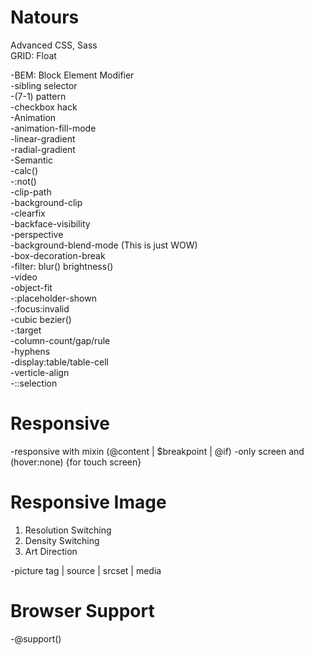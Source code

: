 # Natours
Advanced CSS, Sass<br>
GRID: Float

-BEM: Block Element Modifier<br>
-sibling selector<br>
-(7-1) pattern<br>
-checkbox hack<br>
-Animation<br>
-animation-fill-mode<br>
-linear-gradient<br>
-radial-gradient<br>
-Semantic<br>
-calc()<br>
-:not()<br>
-clip-path<br>
-background-clip<br>
-clearfix<br>
-backface-visibility<br>
-perspective<br>
-background-blend-mode (This is just WOW)<br>
-box-decoration-break<br>
-filter: blur() brightness()<br>
-video<br>
-object-fit<br>
-:placeholder-shown<br>
-:focus:invalid<br>
-cubic bezier()<br>
-:target<br>
-column-count/gap/rule<br>
-hyphens<br>
-display:table/table-cell<br>
-verticle-align<br>
-::selection

# Responsive
-responsive with mixin (@content | $breakpoint | @if)
-only screen and (hover:none) {for touch screen}

# Responsive Image

1. Resolution Switching
2. Density Switching
3. Art Direction

-picture tag | source | srcset | media

# Browser Support
-@support()

